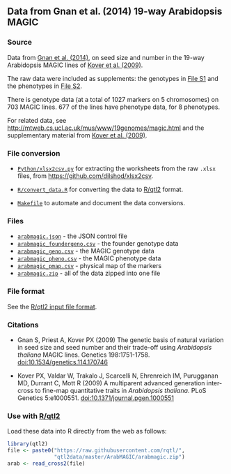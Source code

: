 ## Data from Gnan et al. (2014) 19-way Arabidopsis MAGIC

### Source

Data from [Gnan et al.
(2014)](https://doi.org/10.1534/genetics.114.170746), on seed size and
number in the 19-way Arabidopsis MAGIC lines of [Kover et al.
(2009)](https://doi.org/10.1371/journal.pgen.1000551).

The raw data were included as supplements: the genotypes in
[File S1](http://www.genetics.org/lookup/suppl/doi:10.1534/genetics.114.170746/-/DC1/genetics.114.170746-6.xls)
and the phenotypes in
[File S2](http://www.genetics.org/lookup/suppl/doi:10.1534/genetics.114.170746/-/DC1/genetics.114.170746-3.xls).

There is genotype data (at a total of 1027 markers on 5 chromosomes) on
703 MAGIC lines. 677 of the lines have phenotype data, for 8 phenotypes.

For related data, see
<http://mtweb.cs.ucl.ac.uk/mus/www/19genomes/magic.html> and
the supplementary material from [Kover et al.
(2009)](https://doi.org/10.1371/journal.pgen.1000551).


### File conversion

- [`Python/xlsx2csv.py`](Python/xlsx2csv.py) for extracting the
  worksheets from the raw `.xlsx` files, from <https://github.com/dilshod/xlsx2csv>.

- [`R/convert_data.R`](R/convert_data.R) for converting the data to
  [R/qtl2](https://kbroman.org/qtl2) format.

- [`Makefile`](Makefile) to automate and document the data conversions.




### Files

- [`arabmagic.json`](arabmagic.json) - the JSON control file
- [`arabmagic_foundergeno.csv`](arabmagic_foundergeno.csv) - the founder genotype data
- [`arabmagic_geno.csv`](arabmagic_geno.csv) - the MAGIC genotype data
- [`arabmagic_pheno.csv`](arabmagic_pheno.csv) - the MAGIC phenotype data
- [`arabmagic_pmap.csv`](arabmagic_pmap.csv) - physical map of the markers
- [`arabmagic.zip`](arabmagic.zip) - all of the data zipped into one file




### File format

See the [R/qtl2 input file format](https://kbroman.org/qtl2/assets/vignettes/input_files.html).




### Citations

- Gnan S, Priest A, Kover PX (2009) The genetic basis of natural
  variation in seed size and seed number and their trade-off using
  _Arabidopsis thaliana_ MAGIC lines. Genetics 198:1751-1758.
  [doi:10.1534/genetics.114.170746](https://doi.org/10.1534/genetics.114.170746)

- Kover PX, Valdar W, Trakalo J, Scarcelli N, Ehrenreich IM,
  Purugganan MD, Durrant C, Mott R (2009) A multiparent advanced
  generation inter-cross to fine-map quantitative traits in
  _Arabidopsis thaliana_. PLoS Genetics 5:e1000551.
  [doi:10.1371/journal.pgen.1000551](https://doi.org/10.1371/journal.pgen.1000551)




### Use with [R/qtl2](https://kbroman.org/qtl2)

Load these data into R directly from the web as follows:

```r
library(qtl2)
file <- paste0("https://raw.githubusercontent.com/rqtl/",
               "qtl2data/master/ArabMAGIC/arabmagic.zip")
arab <- read_cross2(file)
```
